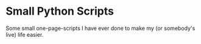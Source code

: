 # Small Python Scripts
Some small one-page-scripts I have ever done to make my (or somebody's live) life easier. 
